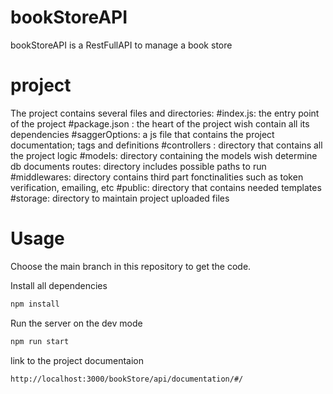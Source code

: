 # bookStoreAPI
bookStoreAPI is  a RestFullAPI to manage a book store

# project

The project contains several files and directories:
    #index.js: the entry point of the project
    #package.json : the heart of the project wish contain all its dependencies
    #saggerOptions: a js file that contains the project documentation; tags and definitions
    #controllers : directory that contains all the project logic
    #models: directory containing the models wish determine db documents
    routes: directory includes possible paths to run
    #middlewares: directory contains third part fonctinalities such as token verification, emailing, etc
    #public: directory that contains needed templates
    #storage: directory to maintain project uploaded files

# Usage
Choose the main branch in this repository to get the code.

Install all dependencies
```sh
npm install
```

Run the server on the dev mode
```sh
npm run start
```

link to the project documentaion
```sh
http://localhost:3000/bookStore/api/documentation/#/
```

